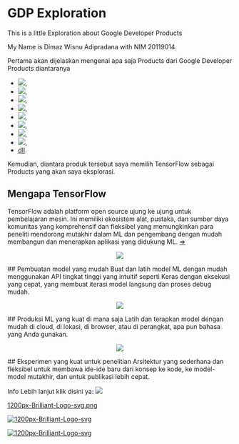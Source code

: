 # GDP Exploration
This is a little Exploration about Google Developer Products

My Name is Dimaz Wisnu Adipradana with NIM 20119014.

Pertama akan dijelaskan mengenai apa saja Products dari Google Developer Products diantaranya
- <a href="https://developer.android.com/" target="blank"><img src="https://img.shields.io/badge/Android-%233DDC84?&logo=android&logoColor=white" /></a>,
- <a href="https://cloud.google.com/" target="blank"><img src="https://img.shields.io/badge/Cloud-%234285F4?&logo=Google-Cloud&logoColor=white" /></a>,
- <a href="https://firebase.google.com/" target="blank"><img src="https://img.shields.io/badge/Firebase-%23FFCA28?&logo=firebase&logoColor=white" /></a>,
- <a href="https://flutter.dev/" target="blank"><img src="https://img.shields.io/badge/Flutter-%2302569B?&logo=flutter&logoColor=white" /></a>,
- <a href="https://cloud.google.com/maps-platform" target="blank"><img src="https://img.shields.io/badge/Maps%20Platform-%234285F4?&logo=google-maps&logoColor=white" /></a>,
- <a href="https://www.tensorflow.org/" target="blank"><img src="https://img.shields.io/badge/TensorFlow-%23FF6F00?&logo=tensorflow&logoColor=white" /></a>,
- <a href="https://developers.google.com/web" target="blank"><img src="https://img.shields.io/badge/Web-%234285F4?&logo=google&logoColor=white" /></a>,
- <a href="https://developers.google.com/youtube" target="blank"><img src="https://img.shields.io/badge/YouTube-%23FF0000?&logo=youtube&logoColor=white" /></a>,
- <a href="https://www.tensorflow.org/about">dll</a>.

Kemudian, diantara produk tersebut saya memilih TensorFlow sebagai Products yang akan saya eksplorasi.

## Mengapa TensorFlow
TensorFlow adalah platform open source ujung ke ujung untuk pembelajaran mesin. Ini memiliki ekosistem alat, pustaka, dan sumber daya komunitas yang komprehensif dan fleksibel yang memungkinkan para peneliti mendorong mutakhir dalam ML dan pengembang dengan mudah membangun dan menerapkan aplikasi yang didukung ML. <a href="https://developers.google.com/products/develop">&#8658;</a>

<p align="center">
<img src="https://www.tensorflow.org/site-assets/images/marketing/home/model.svg?" />
</p>
## Pembuatan model yang mudah
Buat dan latih model ML dengan mudah menggunakan API tingkat tinggi yang intuitif seperti Keras dengan eksekusi yang cepat, yang membuat iterasi model langsung dan proses debug mudah.

<p align="center">
<img src="https://www.tensorflow.org/site-assets/images/marketing/home/robust.svg?" />
</p>
## Produksi ML yang kuat di mana saja
Latih dan terapkan model dengan mudah di cloud, di lokasi, di browser, atau di perangkat, apa pun bahasa yang Anda gunakan.

<p align="center">
<img src="https://www.tensorflow.org/site-assets/images/marketing/home/research.svg?" />
</p>
## Eksperimen yang kuat untuk penelitian
Arsitektur yang sederhana dan fleksibel untuk membawa ide-ide baru dari konsep ke kode, ke model-model mutakhir, dan untuk publikasi lebih cepat.


Info Lebih lanjut klik disini ya: <a href="https://www.tensorflow.org/" target="blank"><img src="https://img.shields.io/badge/TensorFlow-%23FF6F00?&logo=tensorflow&logoColor=white" /></a>

[1200px-Brilliant-Logo-svg.png](https://postimg.cc/f36BqwZy)

<a href='https://postimg.cc/f36BqwZy' target='_blank'><img src='https://i.postimg.cc/f36BqwZy/1200px-Brilliant-Logo-svg.png' border='0' alt='1200px-Brilliant-Logo-svg'/></a>

<a href='https://postimg.cc/f36BqwZy' target='_blank'><img src='https://i.postimg.cc/XJvmJJzf/1200px-Brilliant-Logo-svg.png' border='0' alt='1200px-Brilliant-Logo-svg'/></a>

